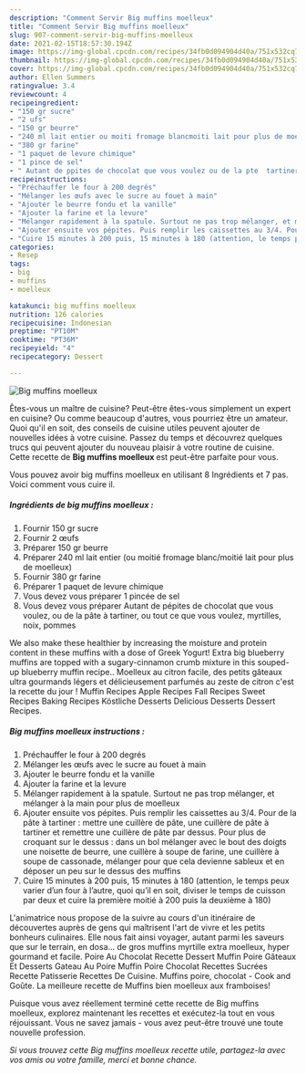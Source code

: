 ```yaml
---
description: "Comment Servir Big muffins moelleux"
title: "Comment Servir Big muffins moelleux"
slug: 907-comment-servir-big-muffins-moelleux
date: 2021-02-15T18:57:30.194Z
image: https://img-global.cpcdn.com/recipes/34fb0d094904d40a/751x532cq70/big-muffins-moelleux-photo-principale-de-la-recette.jpg
thumbnail: https://img-global.cpcdn.com/recipes/34fb0d094904d40a/751x532cq70/big-muffins-moelleux-photo-principale-de-la-recette.jpg
cover: https://img-global.cpcdn.com/recipes/34fb0d094904d40a/751x532cq70/big-muffins-moelleux-photo-principale-de-la-recette.jpg
author: Ellen Summers
ratingvalue: 3.4
reviewcount: 4
recipeingredient:
- "150 gr sucre"
- "2 ufs"
- "150 gr beurre"
- "240 ml lait entier ou moiti fromage blancmoiti lait pour plus de moelleux"
- "380 gr farine"
- "1 paquet de levure chimique"
- "1 pince de sel"
- " Autant de ppites de chocolat que vous voulez ou de la pte  tartiner ou tout ce que vous voulez myrtilles noix pommes"
recipeinstructions:
- "Préchauffer le four à 200 degrés"
- "Mélanger les œufs avec le sucre au fouet à main"
- "Ajouter le beurre fondu et la vanille"
- "Ajouter la farine et la levure"
- "Mélanger rapidement à la spatule. Surtout ne pas trop mélanger, et mélanger à la main pour plus de moelleux"
- "Ajouter ensuite vos pépites. Puis remplir les caissettes au 3/4. Pour de la pâte à tartiner : mettre une cuillère de pâte, une cuillère de pâte à tartiner et remettre une cuillère de pâte par dessus. Pour plus de croquant sur le dessus : dans un bol mélanger avec le bout des doigts une noisette de beurre, une cuillère à soupe de farine, une cuillère à soupe de cassonade, mélanger pour que cela devienne sableux et en déposer un peu sur le dessus des muffins"
- "Cuire 15 minutes à 200 puis, 15 minutes à 180 (attention, le temps peux varier d’un four à l’autre, quoi qu’il en soit, diviser le temps de cuisson par deux et cuire la première moitié à 200 puis la deuxième à 180)"
categories:
- Resep
tags:
- big
- muffins
- moelleux

katakunci: big muffins moelleux 
nutrition: 126 calories
recipecuisine: Indonesian
preptime: "PT10M"
cooktime: "PT36M"
recipeyield: "4"
recipecategory: Dessert

---
```



![Big muffins moelleux](https://img-global.cpcdn.com/recipes/34fb0d094904d40a/751x532cq70/big-muffins-moelleux-photo-principale-de-la-recette.jpg)

Êtes-vous un maître de cuisine? Peut-être êtes-vous simplement un expert en cuisine? Ou comme beaucoup d'autres, vous pourriez être un amateur. Quoi qu'il en soit, des conseils de cuisine utiles peuvent ajouter de nouvelles idées à votre cuisine. Passez du temps et découvrez quelques trucs qui peuvent ajouter du nouveau plaisir à votre routine de cuisine. Cette recette de <strong> Big muffins moelleux </strong> est peut-être parfaite pour vous.

<!--inarticleads1-->

Vous pouvez avoir big muffins moelleux en utilisant 8 Ingrédients et 7 pas. Voici comment vous cuire il.

##### Ingrédients de big muffins moelleux :

1. Fournir 150 gr sucre
1. Fournir 2 œufs
1. Préparer 150 gr beurre
1. Préparer 240 ml lait entier (ou moitié fromage blanc/moitié lait pour plus de moelleux)
1. Fournir 380 gr farine
1. Préparer 1 paquet de levure chimique
1. Vous devez vous préparer 1 pincée de sel
1. Vous devez vous préparer  Autant de pépites de chocolat que vous voulez, ou de la pâte à tartiner, ou tout ce que vous voulez, myrtilles, noix, pommes


We also make these healthier by increasing the moisture and protein content in these muffins with a dose of Greek Yogurt! Extra big blueberry muffins are topped with a sugary-cinnamon crumb mixture in this souped-up blueberry muffin recipe.. Moelleux au citron facile, des petits gâteaux ultra gourmands légers et délicieusement parfumés au zeste de citron c&#39;est la recette du jour ! Muffin Recipes Apple Recipes Fall Recipes Sweet Recipes Baking Recipes Köstliche Desserts Delicious Desserts Dessert Recipes. 

<!--inarticleads2-->

##### Big muffins moelleux instructions :

1. Préchauffer le four à 200 degrés
1. Mélanger les œufs avec le sucre au fouet à main
1. Ajouter le beurre fondu et la vanille
1. Ajouter la farine et la levure
1. Mélanger rapidement à la spatule. Surtout ne pas trop mélanger, et mélanger à la main pour plus de moelleux
1. Ajouter ensuite vos pépites. Puis remplir les caissettes au 3/4. Pour de la pâte à tartiner : mettre une cuillère de pâte, une cuillère de pâte à tartiner et remettre une cuillère de pâte par dessus. Pour plus de croquant sur le dessus : dans un bol mélanger avec le bout des doigts une noisette de beurre, une cuillère à soupe de farine, une cuillère à soupe de cassonade, mélanger pour que cela devienne sableux et en déposer un peu sur le dessus des muffins
1. Cuire 15 minutes à 200 puis, 15 minutes à 180 (attention, le temps peux varier d’un four à l’autre, quoi qu’il en soit, diviser le temps de cuisson par deux et cuire la première moitié à 200 puis la deuxième à 180)


L&#39;animatrice nous propose de la suivre au cours d&#39;un itinéraire de découvertes auprès de gens qui maîtrisent l&#39;art de vivre et les petits bonheurs culinaires. Elle nous fait ainsi voyager, autant parmi les saveurs que sur le terrain, en dosa… de gros muffins myrtille extra moelleux, hyper gourmand et facile. Poire Au Chocolat Recette Dessert Muffin Poire Gâteaux Et Desserts Gateau Au Poire Muffin Poire Chocolat Recettes Sucrées Recette Patisserie Recettes De Cuisine. Muffins poire, chocolat - Cook and Goûte. La meilleure recette de Muffins bien moelleux aux framboises! 

<!--inarticleads1-->

<p>
Puisque vous avez réellement terminé cette recette de Big muffins moelleux, explorez maintenant les recettes et exécutez-la tout en vous réjouissant. Vous ne savez jamais - vous avez peut-être trouvé une toute nouvelle profession.
</p>

<p>
<i>Si vous trouvez cette Big muffins moelleux recette utile, partagez-la avec vos amis ou votre famille, merci et bonne chance.</i>
</p>
